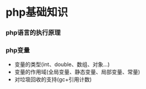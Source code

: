 # php基础知识


### php语言的执行原理

### php变量
+ 变量的类型(int、double、数组、对象...)
+ 变量的作用域(全局变量、静态变量、局部变量、常量)
+ 对垃圾回收的支持(gc+引用计数)

